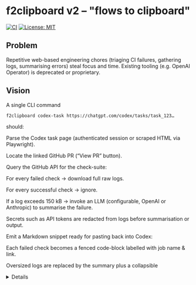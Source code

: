 # f2clipboard v2 – "flows to clipboard"

[![CI](https://github.com/futuroptimist/f2clipboard/actions/workflows/lint-test.yml/badge.svg)](https://github.com/futuroptimist/f2clipboard/actions/workflows/lint-test.yml)
[![License: MIT](https://img.shields.io/badge/License-MIT-yellow.svg)](LICENSE)

## Problem
Repetitive web-based engineering chores (triaging CI failures, gathering logs, summarising errors) steal focus and time. Existing tooling (e.g. OpenAI Operator) is deprecated or proprietary.

## Vision
A single CLI command
```bash
f2clipboard codex-task https://chatgpt.com/codex/tasks/task_123…
```
should:

Parse the Codex task page (authenticated session or scraped HTML via Playwright).

Locate the linked GitHub PR (“View PR” button).

Query the GitHub API for the check-suite:

For every failed check → download full raw logs.

For every successful check → ignore.

If a log exceeds 150 kB → invoke an LLM (configurable, OpenAI or Anthropic) to summarise the failure.

Secrets such as API tokens are redacted from logs before summarisation or output.

Emit a Markdown snippet ready for pasting back into Codex:

Each failed check becomes a fenced code-block labelled with job name & link.

Oversized logs are replaced by the summary plus a collapsible <details> section with the first 100 lines for context.

The original local file workflow is still available via the `files` command:

```bash
f2clipboard files --dir path/to/project
```

## Roadmap
### M0 (bootstrap)
- [x] Ship basic CLI with `codex-task` command and help text. 💯
- [x] Support GitHub personal-access tokens via `.env`. 💯
- [x] Fetch PR URL from Codex task HTML (unauthenticated test page). 💯

### M1 (minimum lovable product)
- [x] Parse check-suites with GitHub REST v3. 💯
- [x] Download raw logs; gzip-decode when necessary. 💯
- [x] Size-gate logs → summarise via LLM. 💯
- [x] Write Markdown artefact to `stdout` **and** clipboard. 💯

### M2 (hardening)
- [x] Playwright headless login for private Codex tasks. 💯
- [x] Unit tests (pytest + `pytest-recording` vcr). 💯
- [x] Secret scanning & redaction (via custom regex; GitHub `ghp_`/`github_pat_`, OpenAI
  `sk-`, and Slack `xoxb-` keys) while preserving whitespace around `=` and `:`. 💯

### M3 (extensibility)
- [x] Plugin interface (`entry_points = "f2clipboard.plugins"`). 💯
- [x] First plugin: Jira ticket summariser. 💯
- [x] VS Code task provider / GitHub Action marketplace listing. 💯

## Getting Started

```bash
git clone https://github.com/futuroptimist/f2clipboard
cd f2clipboard
pip install -e ".[dev]"
cp .env.example .env  # fill in your tokens
# Set GITHUB_TOKEN to authenticate GitHub API requests
# Set OPENAI_API_KEY or ANTHROPIC_API_KEY for log summarisation
# Set CODEX_COOKIE to access private Codex tasks
```

Generate a Markdown snippet for a Codex task:

```bash
f2clipboard codex-task https://chatgpt.com/codex/tasks/task_123
```

The resulting Markdown is printed to your terminal and copied to the clipboard.
For a list of available options, run ``f2clipboard codex-task --help``.
To skip copying to the clipboard, pass ``--no-clipboard``:

```bash
f2clipboard codex-task https://chatgpt.com/codex/tasks/task_123 --no-clipboard
```

Adjust the log size threshold for summarisation with ``--log-size-threshold``:

```bash
f2clipboard codex-task https://chatgpt.com/codex/tasks/task_123 --log-size-threshold 200000
```

The default threshold can also be set via the ``LOG_SIZE_THRESHOLD`` environment variable in
your ``.env`` file.

Generate a prompt that reads a shared chat transcript and implements any code or configuration
changes it mentions:

```bash
f2clipboard chat2prompt https://chatgpt.com/share/abcdefg
```

HTML tags are stripped and block-level elements become newlines to preserve chat formatting.

Specify a different platform with ``--platform``:

```bash
f2clipboard chat2prompt https://chatgpt.com/share/abcdefg --platform anthropic
```

Copy selected files from a local repository:

```bash
f2clipboard files --dir path/to/project
```

Check the installed version:

```bash
f2clipboard --version
```

## GitHub Action

Run `f2clipboard` inside GitHub Actions using the bundled composite action:

```yaml
- uses: futuroptimist/f2clipboard@v1
  with:
    args: codex-task https://chatgpt.com/codex/tasks/task_123 --no-clipboard
```

Pass any CLI arguments via `args`; the default is `--help`.

## Plugins

f2clipboard loads plugins registered under the `f2clipboard.plugins` entry-point group. A plugin
exposes a callable that receives the Typer app and can register additional commands.

```toml
[project.entry-points."f2clipboard.plugins"]
hello = "my_package.plugin:register"
```

The first bundled plugin summarises Jira issues:

```bash
f2clipboard jira path/to/issue.json
```

Provide either a Jira issue URL or a path to a JSON export. The ticket's description is summarised
and copied to your clipboard.

## Contributing

See [AGENTS.md](AGENTS.md) for LLM-specific guidelines and [CONTRIBUTING.md](CONTRIBUTING.md) for the standard contribution workflow. Prompt templates live in [docs/prompts-codex.md](docs/prompts-codex.md).
